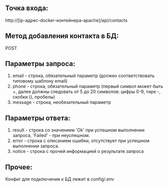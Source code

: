 Точка входа:
------------
http://[ip-адрес-docker-контейнера-apache]/api/contacts

Метод добавления контакта в БД:
------------------------------
POST

Параметры запроса:
------------------
1. email - строка, обязательный параметр (должен соответствовать типовому шаблону email)
2. phone - строка, обязательный параметр (первый символ может быть +, далее должны следовать от 5 до 20 символов: цифры 0-9, тире -, скобки (), пробелы)
3. message - строка, необязательный параметр

Параметры ответа:
------------------
1. result - строка со значением 'Ok' при успешном выполнении запроса, 'Failed' - при неуспешном.
2. error - строка с описанием ошибки, отсутствует при успешном выполнении запроса.
3. notice - строка с прочей информацией о результате запроса

Прочее:
-------
Конфиг для подключения к БД лежит в config/.env